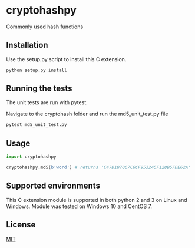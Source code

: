 # cryptohashpy
Commonly used hash functions

## Installation
Use the setup.py script to install this C extension.

```bash
python setup.py install
```

## Running the tests
The unit tests are run with pytest.

Navigate to the cryptohash folder and run the md5_unit_test.py file
```bash
pytest md5_unit_test.py
```

## Usage

```python
import cryptohashpy

cryptohashpy.md5(b'word') # returns 'C47D187067C6CF953245F128B5FDE62A'
```

## Supported environments
This C extension module is supported in both python 2 and 3 on Linux and Windows. 
Module was tested on Windows 10 and CentOS 7.

## License
[MIT](https://choosealicense.com/licenses/mit/)
